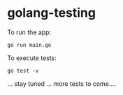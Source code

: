 # golang-testing

To run the app: 

`go run main.go`

To execute tests: 

`go test -v`


... stay tuned ... more tests to come.... 